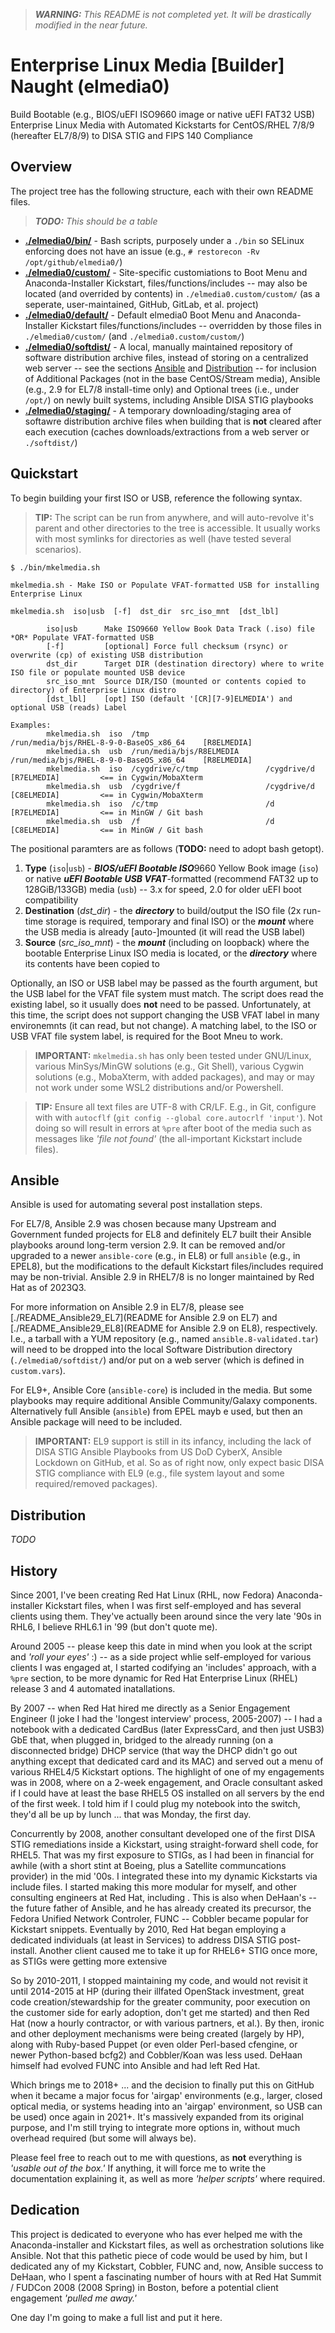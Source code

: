 > ***WARNING:*** *This README is not completed yet.  It will be drastically modified in the near future.*

# Enterprise Linux Media [Builder] Naught (elmedia0)

Build Bootable (e.g., BIOS/uEFI ISO9660 image or native uEFI FAT32 USB) Enterprise Linux Media with Automated Kickstarts for CentOS/RHEL 7/8/9 (hereafter EL7/8/9) to DISA STIG and FIPS 140 Compliance


## Overview

The project tree has the following structure, each with their own README files.

> ***TODO:*** *This should be a table*

* **[./elmedia0/bin/](./bin/)** - Bash scripts, purposely under a `./bin` so SELinux enforcing does not have an issue (e.g., `# restorecon -Rv /opt/github/elmedia0/`)
* **[./elmedia0/custom/](./custom/)** - Site-specific customiations to Boot Menu and Anaconda-Installer Kickstart, files/functions/includes -- may also be located (and overrided by contents) in `./elmedia0.custom/custom/` (as a seperate, user-maintained, GitHub, GitLab, et al. project)
* **[./elmedia0/default/](./default/)** - Default elmedia0 Boot Menu and Anaconda-Installer Kickstart files/functions/includes -- overridden by those files in `./elmedia0/custom/` (and `./elmedia0.custom/custom/`)
* **[./elmedia0/softdist/](./softdist/)** - A local, manually maintained repository of software distribution archive files, instead of storing on a centralized web server -- see the sections [Ansible](#ansible) and [Distribution](#distribution) -- for inclusion of Additional Packages (not in the base CentOS/Stream media), Ansible (e.g., 2.9 for EL7/8 install-time only) and Optional trees (i.e., under `/opt/`) on newly built systems, including Ansible DISA STIG playbooks
* **[./elmedia0/staging/](./staging/)** - A temporary downloading/staging area of softawre distribution archive files when building that is **not** cleared after each execution (caches downloads/extractions from a web server or `./softdist/`)


## Quickstart

To begin building your first ISO or USB, reference the following syntax.

> **TIP:**  The script can be run from anywhere, and will auto-revolve it's parent and other directories to the tree is accessible.  It usually works with most symlinks for directories as well (have tested several scenarios).

``` console
$ ./bin/mkelmedia.sh

mkelmedia.sh - Make ISO or Populate VFAT-formatted USB for installing Enterprise Linux

mkelmedia.sh  iso|usb  [-f]  dst_dir  src_iso_mnt  [dst_lbl]

        iso|usb      Make ISO9660 Yellow Book Data Track (.iso) file *OR* Populate VFAT-formatted USB
        [-f]         [optional] Force full checksum (rsync) or overwrite (cp) of existing USB distribution
        dst_dir      Target DIR (destination directory) where to write ISO file or populate mounted USB device
        src_iso_mnt  Source DIR/ISO (mounted or contents copied to directory) of Enterprise Linux distro
        [dst_lbl]    [opt] ISO (default '[CR][7-9]ELMEDIA') and optional USB (reads) Label

Examples:
        mkelmedia.sh  iso  /tmp                          /run/media/bjs/RHEL-8-9-0-BaseOS_x86_64    [R8ELMEDIA]
        mkelmedia.sh  usb  /run/media/bjs/R8ELMEDIA      /run/media/bjs/RHEL-8-9-0-BaseOS_x86_64    [R8ELMEDIA]
        mkelmedia.sh  iso  /cygdrive/c/tmp               /cygdrive/d                                [R7ELMEDIA]         <== in Cygwin/MobaXterm
        mkelmedia.sh  usb  /cygdrive/f                   /cygdrive/d                                [C8ELMEDIA]         <== in Cygwin/MobaXterm
        mkelmedia.sh  iso  /c/tmp                        /d                                         [R7ELMEDIA]         <== in MinGW / Git bash
        mkelmedia.sh  usb  /f                            /d                                         [C8ELMEDIA]         <== in MinGW / Git bash
```

The positional paramters are as follows (**TODO:** need to adopt bash getopt).

1. **Type** (`iso`|`usb`) - ***BIOS/uEFI Bootable ISO***9660 Yellow Book image (`iso`) or native ***uEFI Bootable USB VFAT***-formatted (recommend FAT32 up to 128GiB/133GB) media (`usb`) -- 3.x for speed, 2.0 for older uEFI boot compatibility 
2. **Destination** (*dst_dir*) - the ***directory*** to build/output the ISO file (2x run-time storage is required, temporary and final ISO) or the ***mount*** where the USB media is already [auto-]mounted (it will read the USB label)
3. **Source** (*src_iso_mnt*) - the ***mount*** (including on loopback) where the bootable Enterprise Linux ISO media is located, or the ***directory*** where its contents have been copied to  

Optionally, an ISO or USB label may be passed as the fourth argument, but the USB label for the VFAT file system must match.  The script does read the existing label, so it usually does **not** need to be passed. Unfortunately, at this time, the script does not support changing the USB VFAT label in many environemnts (it can read, but not change).  A matching label, to the ISO or USB VFAT file system label, is required for the Boot Mneu to work.

> **IMPORTANT:**  `mkelmedia.sh` has only been tested under GNU/Linux, various MinSys/MinGW solutions (e.g., Git Shell), various Cygwin solutions (e.g., MobaXterm, with added packages), and may or may not work under some WSL2 distributions and/or Powershell.

> **TIP:**  Ensure all text files are UTF-8 with CR/LF.  E.g., in Git, configure with with `autocflf` (`git config --global core.autocrlf 'input'`).  Not doing so will result in errors at `%pre` after boot of the media such as messages like *'file not found'* (the all-important Kickstart include files).


## Ansible

Ansible is used for automating several post installation steps.

For EL7/8, Ansible 2.9 was chosen because many Upstream and Government funded projects for EL8 and definitely EL7 built their Ansible playbooks around long-term version 2.9.  It can be removed and/or upgraded to a newer `ansible-core` (e.g., in EL8) or full `ansible` (e.g., in EPEL8), but the modifications to the default Kickstart files/includes required may be non-trivial.  Ansible 2.9 in RHEL7/8 is no longer maintained by Red Hat as of 2023Q3.

For more information on Ansible 2.9 in EL7/8, please see [./README_Ansible29_EL7](README for Ansible 2.9 on EL7) and [./README_Ansible29_EL8](README for Ansible 2.9 on EL8), respectively.  I.e., a tarball with a YUM repository (e.g., named `ansible.8-validated.tar`) will need to be dropped into the local Software Distribution directory (`./elmedia0/softdist/`) and/or put on a web server (which is defined in `custom.vars`).

For EL9+, Ansible Core (`ansible-core`) is included in the media.  But some playbooks may require additional Ansible Community/Galaxy components.  Alternatively full Ansible (`ansible`) from EPEL mayb e used, but then an Ansible package will need to be included.

> **IMPORTANT:**  EL9 support is still in its infancy, including the lack of DISA STIG Ansible Playbooks from US DoD CyberX, Ansible Lockdown on GitHub, et al.  So as of right now, only expect basic DISA STIG compliance with EL9 (e.g., file system layout and some required/removed packages).  


## Distribution

*TODO*


## History

Since 2001, I've been creating Red Hat Linux (RHL, now Fedora) Anaconda-installer Kickstart files, when I was first self-employed and has several clients using them.  They've actually been around since the very late '90s in RHL6, I believe RHL6.1 in '99 (but don't quote me).

Around 2005 -- please keep this date in mind when you look at the script and *'roll your eyes'* :) -- as a side project whlie self-employed for various clients I was engaged at, I started codifying an 'includes' approach, with a `%pre` section, to be more dynamic for Red Hat Enterprise Linux (RHEL) release 3 and 4 automated inatallations.

By 2007 -- when Red Hat hired me directly as a Senior Engagement Engineer (I joke I had the 'longest interview' process, 2005-2007) -- I had a notebook with a dedicated CardBus (later ExpressCard, and then just USB3) GbE that, when plugged in, bridged to the already running (on a disconnected bridge) DHCP service (that way the DHCP didn't go out anything except that dedicated card and its MAC) and served out a menu of various RHEL4/5 Kickstart options.  The highlight of one of my engagements was in 2008, where on a 2-week engagement, and Oracle consultant asked if I could have at least the base RHEL5 OS installed on all servers by the end of the first week.  I told him if I could plug my notebook into the switch, they'd all be up by lunch ... that was Monday, the first day.

Concurrently by 2008, another consultant developed one of the first DISA STIG remediations inside a Kickstart, using straight-forward shell code, for RHEL5.  That was my first exposure to STIGs, as I had been in financial for awhile (with a short stint at Boeing, plus a Satellite communcations provider) in the mid '00s.  I integrated these into my dynamic Kickstarts via include files.  I started making this more modular for myself, and other consulting engineers at Red Hat, including .  This is also when DeHaan's -- the future father of Ansible, and he has already created its precursor, the Fedora Unified Network Controler, FUNC -- Cobbler became popular for Kickstart snippets.  Eventually by 2010, Red Hat began employing a dedicated individuals (at least in Services) to address DISA STIG post-install.  Another client caused me to take it up for RHEL6+ STIG once more, as STIGs were getting more extensive

So by 2010-2011, I stopped maintaining my code, and would not revisit it until 2014-2015 at HP (during their illfated OpenStack investment, great code creation/stewardship for the greater community, poor execution on the customer side for early adoption, don't get me started) and then Red Hat (now a hourly contractor, or with various partners, et al.).  By then, ironic and other deployment mechanisms were being created (largely by HP), along with Ruby-based Puppet (or even older Perl-based cfengine, or newer Python-based bcfg2) and Cobbler/Koan was less used.  DeHaan himself had evolved FUNC into Ansible and had left Red Hat.

Which brings me to 2018+ ... and the decision to finally put this on GitHub when it became a major focus for 'airgap' environments (e.g., larger, closed optical media, or systems heading into an 'airgap' environment, so USB can be used) once again in 2021+.  It's massively expanded from its original purpose, and I'm still trying to integrate more options in, without much overhead required (but some will always be).

Please feel free to reach out to me with questions, as **not** everything is *'usable out of the box.'*  If anything, it will force me to write the documentation explaining it, as well as more *'helper scripts'* where required.


## Dedication

This project is dedicated to everyone who has ever helped me with the Anaconda-installer and Kickstart files, as well as orchestration solutions like Ansible.  Not that this pathetic piece of code would be used by him, but I dedicated any of my Kickstart, Cobbler, FUNC and, now, Ansible success to DeHaan, who I spent a fascinating number of hours with at Red Hat Summit / FUDCon 2008 (2008 Spring) in Boston, before a potential client engagement *'pulled me away.'*

One day I'm going to make a full list and put it here.

